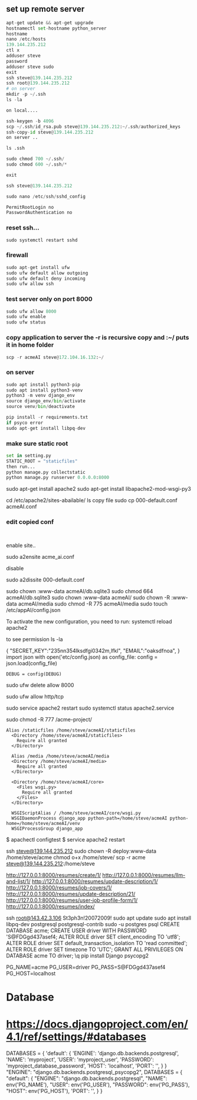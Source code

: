 
## set up remote server
```python
apt-get update && apt-get upgrade
hostnamectl set-hostname python_server
hostname
nano /etc/hosts
139.144.235.212
ctl x
adduser steve
password
adduser steve sudo
exit 
ssh steve@139.144.235.212
ssh root@139.144.235.212
# on server 
mkdir -p ~/.ssh
ls -la

on local....

ssh-keygen -b 4096
scp ~/.ssh/id_rsa.pub steve@139.144.235.212:~/.ssh/authorized_keys
ssh-copy-id steve@139.144.235.212
on server ..

ls .ssh

sudo chmod 700 ~/.ssh/
sudo chmod 600 ~/.ssh/*

exit

ssh steve@139.144.235.212

sudo nano /etc/ssh/sshd_config

PermitRootLogin no
PasswordAuthentication no
```
### reset ssh...
```python
sudo systemctl restart sshd
```

### firewall
```python
sudo apt-get install ufw
sudo ufw default allow outgoing
sudo ufw default deny incoming
sudo ufw allow ssh
```
### test server only on port 8000
```python
sudo ufw allow 8000
sudo ufw enable 
sudo ufw status
```
### copy application to server the -r is recursive copy and :~/ puts it in home folder
```python
scp -r acmeAI steve@172.104.16.132:~/
```
### on server
```python
sudo apt install python3-pip
sudo apt install python3-venv
python3 -m venv django_env
source django_env/bin/activate
source venv/bin/deactivate

pip install -r requirements.txt
if psyco error 
sudo apt-get install libpq-dev

```
### make sure static root 

```python
set in setting.py 
STATIC_ROOT = "staticfiles"
then run...
python manage.py collectstatic
python manage.py runserver 0.0.0.0:8000
```

sudo apt-get install apache2
sudo apt-get install libapache2-mod-wsgi-py3

cd /etc/apache2/sites-abailable/
ls
copy file
sudo cp 000-default.conf acmeAI.conf

### edit copied conf
```
  
```

enable site..

sudo a2ensite acme_ai.conf

disable

sudo a2dissite 000-default.conf

sudo chown :www-data acmeAI/db.sqlite3
sudo chmod 664 acmeAI/db.sqlite3
sudo chown :www-data acmeAI/
sudo chown -R :www-data acmeAI/media
sudo chmod -R 775 acmeAI/media
sudo touch /etc/appAI/config.json

To activate the new configuration, you need to run:
  systemctl reload apache2

to see permission
ls -la

{
    "SECRET_KEY":"235nn354lksdfgi0342m,lfkl",
    "EMAIL":"oaksdfnoa",
}
import json
with open('etc/config.json) as config_file:
    config = json.load(config_file)

    DEBUG = config(DEBUG)


sudo ufw delete allow 8000    

sudo ufw allow http/tcp

sudo service apache2 restart
sudo systemctl status apache2.service

sudo chmod -R 777 /acme-project/


```
Alias /staticfiles /home/steve/acmeAI/staticfiles
  <Directory /home/steve/acmeAI/staticfiles>
    Require all granted
  </Directory>

  Alias /media /home/steve/acmeAI/media
  <Directory /home/steve/acmeAI/media>
    Require all granted
  </Directory>

  <Directory /home/steve/acmeAI/core>
    <Files wsgi.py>
      Require all granted
    </Files>
  </Directory>

  WSGIScriptAlias / /home/steve/acmeAI/core/wsgi.py
  WSGIDaemonProcess django_app python-path=/home/steve/acmeAI python-home=/home/steve/acmeAI/venv
  WSGIProcessGroup django_app
  ```
$ apachectl configtest
$ service apache2 restart

ssh steve@139.144.235.212
sudo chown -R deploy:www-data /home/steve/acme
chmod o+x /home/steve/
scp -r acme steve@139.144.235.212:/home/steve




http://127.0.0.1:8000/resumes/create/1/
http://127.0.0.1:8000/resumes/llm-and-list/1/
http://127.0.0.1:8000/resumes/update-description/1/
http://127.0.0.1:8000/resumes/job-covers/1/
http://127.0.0.1:8000/resumes/update-description/21/
http://127.0.0.1:8000/resumes/user-job-profile-form/1/
http://127.0.0.1:8000/resumes/index/

ssh root@143.42.3.106
St3ph3n!20072009!
sudo apt update
sudo apt install  libpq-dev postgresql postgresql-contrib
sudo -u postgres psql
CREATE DATABASE acme;
CREATE USER driver WITH PASSWORD 'S@FDGgd437asef4;
ALTER ROLE driver SET client_encoding TO 'utf8';
ALTER ROLE driver SET default_transaction_isolation TO 'read committed';
ALTER ROLE driver SET timezone TO 'UTC';
GRANT ALL PRIVILEGES ON DATABASE acme TO driver;
\q
pip install Django psycopg2


PG_NAME=acme
PG_USER=driver
PG_PASS=S@FDGgd437asef4
PG_HOST=localhost

# Database
# https://docs.djangoproject.com/en/4.1/ref/settings/#databases

DATABASES = {
    'default': {
        'ENGINE': 'django.db.backends.postgresql',
        'NAME': 'myproject',
        'USER': 'myproject_user',
        'PASSWORD': 'myproject_database_password',
        'HOST': 'localhost',
        'PORT': '',
    }
}
"ENGINE": "django.db.backends.postgresql_psycopg2",
DATABASES = {
    "default": {
        "ENGINE": "django.db.backends.postgresql",
        "NAME": env('PG_NAME'), 
        "USER": env('PG_USER'),
        "PASSWORD": env('PG_PASS'),
        "HOST": env('PG_HOST'),
        'PORT': '',
    }
}
